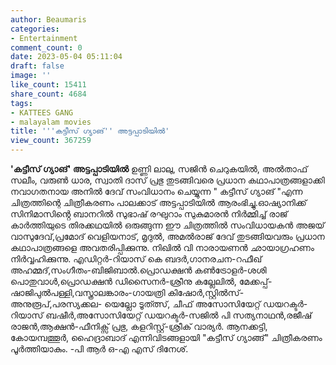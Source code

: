 ```yaml
---
author: Beaumaris
categories:
- Entertainment
comment_count: 0
date: 2023-05-04 05:11:04
draft: false
image: ''
like_count: 15411
share_count: 4684
tags:
- KATTEES GANG
- malayalam movies
title: '''കട്ടീസ് ഗ്യാങ്'' അട്ടപ്പാടിയിൽ'
view_count: 367259
---
```


**'കട്ടീസ് ഗ്യാങ്' അട്ടപ്പാടിയിൽ** ഉണ്ണി ലാലു, സജിൻ ചെറുകയിൽ, അൽതാഫ് സലീം, വരുൺ ധാര, സ്വാതി ദാസ് പ്രഭു തുടങ്ങിവരെ പ്രധാന കഥാപാത്രങ്ങളാക്കി നവാഗതനായ അനിൽ ദേവ് സംവിധാനം ചെയ്യുന്ന " കട്ടീസ് ഗ്യാങ് "എന്ന ചിത്രത്തിന്റെ ചിത്രീകരണം പാലക്കാട് അട്ടപ്പാടിയിൽ ആരംഭിച്ചു.ഓഷ്യാനിക്ക് സിനിമാസിൻ്റെ ബാനറിൽ സുഭാഷ് രഘുറാം സുകുമാരൻ നിർമ്മിച്ച് രാജ് കാർത്തിയുടെ തിരക്കഥയിൽ ഒരുങ്ങുന്ന ഈ ചിത്രത്തിൽ സംവിധായകൻ അജയ് വാസുദേവ്,പ്രമോദ് വെളിയനാട്, മൃദുൽ, അമൽരാജ് ദേവ് തുടങ്ങിയവരും പ്രധാന കഥാപാത്രങ്ങളെ അവതരിപ്പിക്കുന്നു. നിഖിൽ വി നാരായണൻ ഛായാഗ്രഹണം നിർവ്വഹിക്കുന്നു. എഡിറ്റർ-റിയാസ് കെ ബദർ,ഗാനരചന-റഫീഖ് അഹമ്മദ്,സംഗീതം-ബിജിബാൽ.പ്രൊഡക്ഷൻ കൺട്രോളർ-ശശി പൊതുവാൾ,പ്രൊഡക്ഷൻ ഡിസൈനർ-ശ്രീനു കല്ലേലിൽ, മേക്കപ്പ്-ഷാജിപുൽപള്ളി,വസ്ത്രാലങ്കാരം-ഗായത്രി കിഷോർ,സ്റ്റിൽസ്-അനുരൂപ്,പരസ്യക്കല- യെല്ലോ ടൂത്ത്സ്, ചീഫ് അസോസിയേറ്റ് ഡയറക്ടർ-റിയാസ് ബഷീർ,അസോസിയേറ്റ് ഡയറക്ടർ-സജിൽ പി സത്യനാഥൻ,രജീഷ് രാജൻ,ആക്ഷൻ-ഫീനിക്സ് പ്രഭു, കളറിസ്റ്റ്-ശ്രീക് വാര്യർ. ആനക്കട്ടി, കോയമ്പത്തൂർ, ഹൈദ്രാബാദ് എന്നിവിടങ്ങളായി "കട്ടീസ് ഗ്യാങ്ങ്" ചിത്രീകരണം പൂർത്തിയാകും. -പി ആർ ഒ-എ എസ് ദിനേശ്.